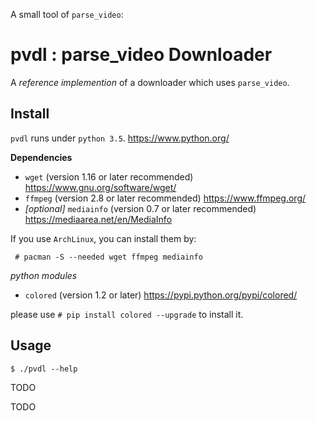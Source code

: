 <!-- README.md, parse_video/pvdl/
   -
  -->

A small tool of `parse_video`: 
# pvdl : parse_video Downloader
A *reference implemention* of a downloader which uses `parse_video`. 


## Install

`pvdl` runs under `python 3.5`. <https://www.python.org/>

**Dependencies**

+ `wget` (version 1.16 or later recommended) <https://www.gnu.org/software/wget/>
+ `ffmpeg` (version 2.8 or later recommended) <https://www.ffmpeg.org/>
+ *[optional]* `mediainfo` (version 0.7 or later recommended) <https://mediaarea.net/en/MediaInfo>

If you use `ArchLinux`, you can install them by: 

```
 # pacman -S --needed wget ffmpeg mediainfo
```

*python modules*

+ `colored` (version 1.2 or later) <https://pypi.python.org/pypi/colored/>

please use `# pip install colored --upgrade` to install it. 


## Usage

```
$ ./pvdl --help

```
TODO


TODO
<!-- end README.md -->


